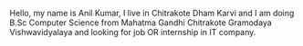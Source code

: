 Hello, my name is Anil Kumar, I live in Chitrakote Dham Karvi and I am doing B.Sc Computer Science from Mahatma Gandhi Chitrakote Gramodaya Vishwavidyalaya and looking for job OR internship in IT company.

<!---
Anilkumar921/Anilkumar921 is a ✨ special ✨ repository because its `README.md` (this file) appears on your GitHub profile.
You can click the Preview link to take a look at your changes.
--->
          
